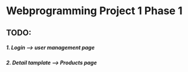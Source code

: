 # Webprogramming Project 1 Phase 1
## TODO:
##### 1. Login --> user management page
##### 2. Detail tamplate --> Products page

